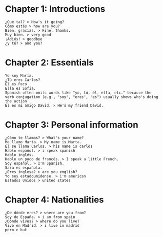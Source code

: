# Chapter 1: Introductions


```spanish
¿Qué tal? > How's it going?
Cómo estás > how are you?
Bien, gracias. > Fine, thanks.
Muy bien. > very good
¡Adiós! > goodbye
¿y tú? > and you?
```

# Chapter 2: Essentials

```spanish
Yo soy María.
¿Tú eres Carlos?
Él es Paco.
Ella es Sofía.
Spanish often omits words like "yo, tú, él, ella, etc." because the verb conjugation (e.g., "soy", "eres", "es") usually shows who's doing the action
Él es mi amigo David. > He's my friend David.
```

# Chapter 3: Personal information
```spanish
¿Cómo te llamas? > What's your name?
Me llamo Marta. > My name is Marta.
Él se llama Carlos. > his name is carlos
Hablo español. > i speak spanish
Hablo inglés.
Hablo un poco de francés. > I speak a little French.
Soy español. > I'm Spanish.
Sara es española.
¿Eres inglesa? > are you english?
Yo soy estadounidense. > i'm american
Estados Unidos > united states
```

# Chapter 4: Nationalities
```spanish
¿De dónde eres? > where are you from?
Soy de España. > i am from spain
¿Dónde vives? > where do you live?
Vivo en Madrid. > i live in madrid
pero > but

```